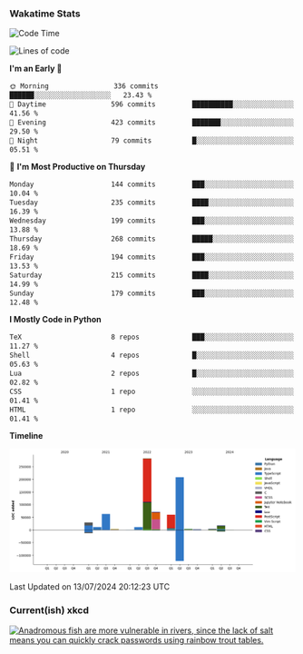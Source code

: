 ### Wakatime Stats
<!--START_SECTION:waka-->
![Code Time](http://img.shields.io/badge/Code%20Time-2%2C719%20hrs%2051%20mins-blue)

![Lines of code](https://img.shields.io/badge/From%20Hello%20World%20I%27ve%20Written-766.4%20thousand%20lines%20of%20code-blue)

**I'm an Early 🐤** 

```text
🌞 Morning                336 commits         ██████░░░░░░░░░░░░░░░░░░░   23.43 % 
🌆 Daytime                596 commits         ██████████░░░░░░░░░░░░░░░   41.56 % 
🌃 Evening                423 commits         ███████░░░░░░░░░░░░░░░░░░   29.50 % 
🌙 Night                  79 commits          █░░░░░░░░░░░░░░░░░░░░░░░░   05.51 % 
```
📅 **I'm Most Productive on Thursday** 

```text
Monday                   144 commits         ███░░░░░░░░░░░░░░░░░░░░░░   10.04 % 
Tuesday                  235 commits         ████░░░░░░░░░░░░░░░░░░░░░   16.39 % 
Wednesday                199 commits         ███░░░░░░░░░░░░░░░░░░░░░░   13.88 % 
Thursday                 268 commits         █████░░░░░░░░░░░░░░░░░░░░   18.69 % 
Friday                   194 commits         ███░░░░░░░░░░░░░░░░░░░░░░   13.53 % 
Saturday                 215 commits         ████░░░░░░░░░░░░░░░░░░░░░   14.99 % 
Sunday                   179 commits         ███░░░░░░░░░░░░░░░░░░░░░░   12.48 % 
```


**I Mostly Code in Python** 

```text
TeX                      8 repos             ███░░░░░░░░░░░░░░░░░░░░░░   11.27 % 
Shell                    4 repos             █░░░░░░░░░░░░░░░░░░░░░░░░   05.63 % 
Lua                      2 repos             █░░░░░░░░░░░░░░░░░░░░░░░░   02.82 % 
CSS                      1 repo              ░░░░░░░░░░░░░░░░░░░░░░░░░   01.41 % 
HTML                     1 repo              ░░░░░░░░░░░░░░░░░░░░░░░░░   01.41 % 
```



**Timeline**

![Lines of Code chart](https://raw.githubusercontent.com/joshuajeschek/joshuajeschek/main/assets/bar_graph.png)


 Last Updated on 13/07/2024 20:12:23 UTC
<!--END_SECTION:waka-->

### Current(ish) xkcd
<a id="xkcd-a" title="Anadromous fish are more vulnerable in rivers, since the lack of salt means you can quickly crack passwords using rainbow trout tables." href="https://www.xkcd.com" target="_blank">
        <img align="center" id="xkcd-img" src="https://imgs.xkcd.com/comics/hatchery.png" alt="Anadromous fish are more vulnerable in rivers, since the lack of salt means you can quickly crack passwords using rainbow trout tables." height=300 />
</a>
